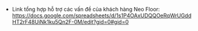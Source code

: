 * Link tổng hợp hỗ trợ các vấn đề của khách hàng Neo Floor:
  https://docs.google.com/spreadsheets/d/1s1P4OAxUDQQOeRqWrUGddHT2rF48UiNk1ku5Qn2F-0M/edit?gid=0#gid=0
